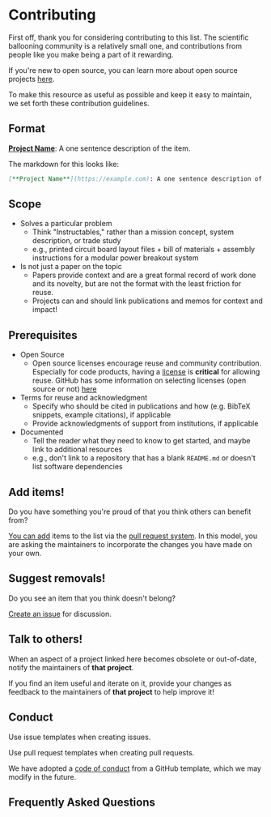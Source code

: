 # Contributing

First off, thank you for considering contributing to this list. The scientific ballooning community is a relatively small one, and contributions from people like you make being a part of it rewarding.

If you're new to open source, you can learn more about open source projects [here](https://opensource.guide).

To make this resource as useful as possible and keep it easy to maintain, we set forth these contribution guidelines.

## Format

[**Project Name**](https://example.com): A one sentence description of the item.

The markdown for this looks like:

```markdown
[**Project Name**](https://example.com): A one sentence description of the item.
```

## Scope

* Solves a particular problem
    * Think "Instructables," rather than a mission concept, system description, or trade study
    * e.g., printed circuit board layout files + bill of materials + assembly instructions for a modular power breakout system
* Is not just a paper on the topic
    * Papers provide context and are a great formal record of work done and its novelty, but are not the format with the least friction for reuse.
    * Projects can and should link publications and memos for context and impact!

## Prerequisites

* Open Source
    * Open source licenses encourage reuse and community contribution. Especially for code products, having a [license](https://opensource.org/licenses/) is **critical** for allowing reuse. GitHub has some information on selecting licenses (open source or not) [here](https://docs.github.com/en/repositories/managing-your-repositorys-settings-and-features/customizing-your-repository/licensing-a-repository)
* Terms for reuse and acknowledgment
    * Specify who should be cited in publications and how (e.g. BibTeX snippets, example citations), if applicable
    * Provide acknowledgments of support from institutions, if applicable
* Documented
    * Tell the reader what they need to know to get started, and maybe link to additional resources
    * e.g., don't link to a repository that has a blank `README.md` or doesn't list software dependencies

## Add items!

Do you have something you're proud of that you think others can benefit from?

[You can add](https://docs.github.com/en/pull-requests/collaborating-with-pull-requests/getting-started/about-collaborative-development-models) items to the list via the [pull request system](https://docs.github.com/en/pull-requests/collaborating-with-pull-requests/proposing-changes-to-your-work-with-pull-requests/about-pull-requests). In this model, you are asking the maintainers to incorporate the changes you have made on your own.

## Suggest removals!

Do you see an item that you think doesn't belong?

[Create an issue](https://docs.github.com/en/issues/tracking-your-work-with-issues/creating-an-issue) for discussion.

## Talk to others!

When an aspect of a project linked here becomes obsolete or out-of-date, notify the maintainers of **that project**.

If you find an item useful and iterate on it, provide your changes as feedback to the maintainers of **that project** to help improve it!

## Conduct

Use issue templates when creating issues.

Use pull request templates when creating pull requests.

We have adopted a [code of conduct](CODE_OF_CONDUCT.md) from a GitHub template, which we may modify in the future.

## Frequently Asked Questions